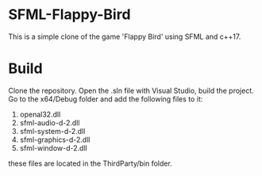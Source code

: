 # SFML-Flappy-Bird
This is a simple clone of the game 'Flappy Bird' using SFML and c++17.

# Build
Clone the repository.
Open the .sln file with Visual Studio, build the project.
Go to the x64/Debug folder and add the following files to it:
1.  openal32.dll
2.  sfml-audio-d-2.dll
3.  sfml-system-d-2.dll
4.  sfml-graphics-d-2.dll
5.  sfml-window-d-2.dll

these files are located in the ThirdParty/bin folder.
